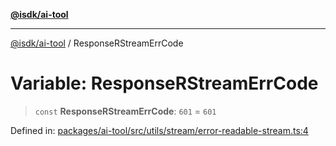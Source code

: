 [**@isdk/ai-tool**](../README.md)

***

[@isdk/ai-tool](../globals.md) / ResponseRStreamErrCode

# Variable: ResponseRStreamErrCode

> `const` **ResponseRStreamErrCode**: `601` = `601`

Defined in: [packages/ai-tool/src/utils/stream/error-readable-stream.ts:4](https://github.com/isdk/ai-tool.js/blob/6a89194ac34437a1bc58f7ec590cd22976939ca6/src/utils/stream/error-readable-stream.ts#L4)
